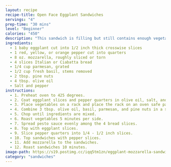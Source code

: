 ```yaml
---
layout: recipe
recipe-title: Open Face Eggplant Sandwiches
servings: "4"
prep-time: "30 mins"
level: "Beginner"
calories: "450"
description: "This sandwich is filling but still contains enough vegetables to stay just outside the range of decadent."
ingredients:
  - 1 baby eggplant cut into 1/2 inch thick crosswise slices
  - 1 red, yellow, or orange pepper cut into quarters
  - 8 oz. mozzarella, roughly sliced or torn
  - 4 slices Italian or Ciabatta bread
  - 1/4 cup parmesan, grated
  - 1/2 cup fresh basil, stems removed
  - 2 tbsp. pine nuts
  - 4 tbsp. olive oil
  - Salt and pepper
instructions:
  - 1. Preheat oven to 425 degrees.
  - 2. Coat eggplant slices and pepper quarters in olive oil, salt, and pepper.
  - 3. Place vegetables on a rack and place the rack on an oven safe pan.
  - 4. Combine 3 tbsp. olive oil, basil, parmesan, and pine nuts in a small food chopper, blender, or food processor.
  - 5. Chop until ingredients are mixed.
  - 6. Roast vegetables 5 minutes per side.
  - 7. Spread pesto sauce evenly among the 4 bread slices.
  - 8. Top with eggplant slices.
  - 9. Slice pepper quarters into 1/4 - 1/2 inch slices.
  - 10. Top sandwiches with pepper slices.
  - 11. Add mozzarella to the sandwiches.
  - 12. Roast sandwiches 10 minutes.
image-path: https://s19.postimg.cc/iqq5tm1zn/eggplant-mozzarella-sandwich.jpg
category: "sandwiches"
---
```

